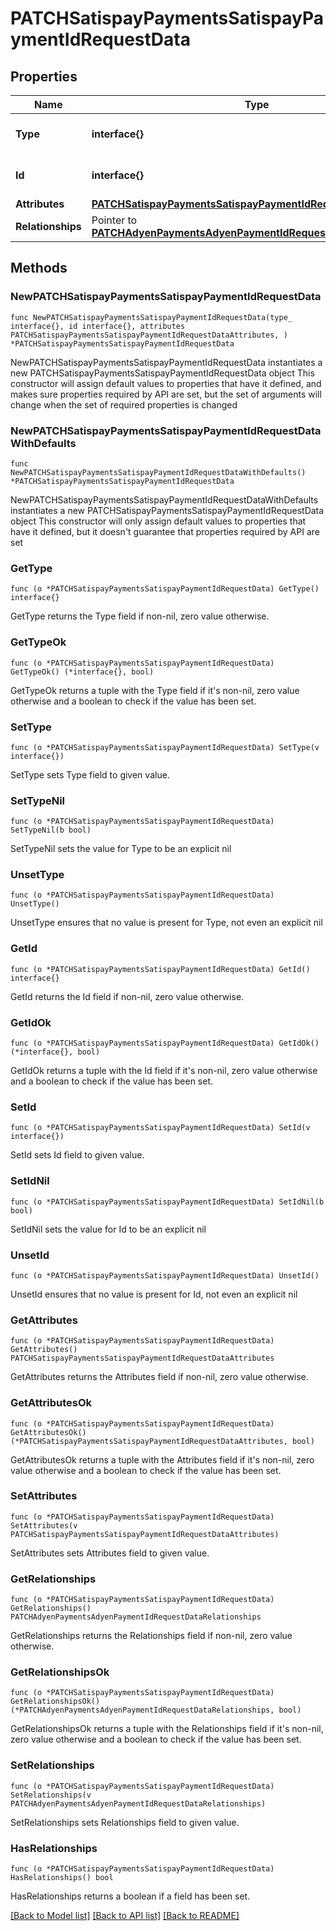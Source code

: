 # PATCHSatispayPaymentsSatispayPaymentIdRequestData

## Properties

Name | Type | Description | Notes
------------ | ------------- | ------------- | -------------
**Type** | **interface{}** | The resource&#39;s type | 
**Id** | **interface{}** | The resource&#39;s id | 
**Attributes** | [**PATCHSatispayPaymentsSatispayPaymentIdRequestDataAttributes**](PATCHSatispayPaymentsSatispayPaymentIdRequestDataAttributes.md) |  | 
**Relationships** | Pointer to [**PATCHAdyenPaymentsAdyenPaymentIdRequestDataRelationships**](PATCHAdyenPaymentsAdyenPaymentIdRequestDataRelationships.md) |  | [optional] 

## Methods

### NewPATCHSatispayPaymentsSatispayPaymentIdRequestData

`func NewPATCHSatispayPaymentsSatispayPaymentIdRequestData(type_ interface{}, id interface{}, attributes PATCHSatispayPaymentsSatispayPaymentIdRequestDataAttributes, ) *PATCHSatispayPaymentsSatispayPaymentIdRequestData`

NewPATCHSatispayPaymentsSatispayPaymentIdRequestData instantiates a new PATCHSatispayPaymentsSatispayPaymentIdRequestData object
This constructor will assign default values to properties that have it defined,
and makes sure properties required by API are set, but the set of arguments
will change when the set of required properties is changed

### NewPATCHSatispayPaymentsSatispayPaymentIdRequestDataWithDefaults

`func NewPATCHSatispayPaymentsSatispayPaymentIdRequestDataWithDefaults() *PATCHSatispayPaymentsSatispayPaymentIdRequestData`

NewPATCHSatispayPaymentsSatispayPaymentIdRequestDataWithDefaults instantiates a new PATCHSatispayPaymentsSatispayPaymentIdRequestData object
This constructor will only assign default values to properties that have it defined,
but it doesn't guarantee that properties required by API are set

### GetType

`func (o *PATCHSatispayPaymentsSatispayPaymentIdRequestData) GetType() interface{}`

GetType returns the Type field if non-nil, zero value otherwise.

### GetTypeOk

`func (o *PATCHSatispayPaymentsSatispayPaymentIdRequestData) GetTypeOk() (*interface{}, bool)`

GetTypeOk returns a tuple with the Type field if it's non-nil, zero value otherwise
and a boolean to check if the value has been set.

### SetType

`func (o *PATCHSatispayPaymentsSatispayPaymentIdRequestData) SetType(v interface{})`

SetType sets Type field to given value.


### SetTypeNil

`func (o *PATCHSatispayPaymentsSatispayPaymentIdRequestData) SetTypeNil(b bool)`

 SetTypeNil sets the value for Type to be an explicit nil

### UnsetType
`func (o *PATCHSatispayPaymentsSatispayPaymentIdRequestData) UnsetType()`

UnsetType ensures that no value is present for Type, not even an explicit nil
### GetId

`func (o *PATCHSatispayPaymentsSatispayPaymentIdRequestData) GetId() interface{}`

GetId returns the Id field if non-nil, zero value otherwise.

### GetIdOk

`func (o *PATCHSatispayPaymentsSatispayPaymentIdRequestData) GetIdOk() (*interface{}, bool)`

GetIdOk returns a tuple with the Id field if it's non-nil, zero value otherwise
and a boolean to check if the value has been set.

### SetId

`func (o *PATCHSatispayPaymentsSatispayPaymentIdRequestData) SetId(v interface{})`

SetId sets Id field to given value.


### SetIdNil

`func (o *PATCHSatispayPaymentsSatispayPaymentIdRequestData) SetIdNil(b bool)`

 SetIdNil sets the value for Id to be an explicit nil

### UnsetId
`func (o *PATCHSatispayPaymentsSatispayPaymentIdRequestData) UnsetId()`

UnsetId ensures that no value is present for Id, not even an explicit nil
### GetAttributes

`func (o *PATCHSatispayPaymentsSatispayPaymentIdRequestData) GetAttributes() PATCHSatispayPaymentsSatispayPaymentIdRequestDataAttributes`

GetAttributes returns the Attributes field if non-nil, zero value otherwise.

### GetAttributesOk

`func (o *PATCHSatispayPaymentsSatispayPaymentIdRequestData) GetAttributesOk() (*PATCHSatispayPaymentsSatispayPaymentIdRequestDataAttributes, bool)`

GetAttributesOk returns a tuple with the Attributes field if it's non-nil, zero value otherwise
and a boolean to check if the value has been set.

### SetAttributes

`func (o *PATCHSatispayPaymentsSatispayPaymentIdRequestData) SetAttributes(v PATCHSatispayPaymentsSatispayPaymentIdRequestDataAttributes)`

SetAttributes sets Attributes field to given value.


### GetRelationships

`func (o *PATCHSatispayPaymentsSatispayPaymentIdRequestData) GetRelationships() PATCHAdyenPaymentsAdyenPaymentIdRequestDataRelationships`

GetRelationships returns the Relationships field if non-nil, zero value otherwise.

### GetRelationshipsOk

`func (o *PATCHSatispayPaymentsSatispayPaymentIdRequestData) GetRelationshipsOk() (*PATCHAdyenPaymentsAdyenPaymentIdRequestDataRelationships, bool)`

GetRelationshipsOk returns a tuple with the Relationships field if it's non-nil, zero value otherwise
and a boolean to check if the value has been set.

### SetRelationships

`func (o *PATCHSatispayPaymentsSatispayPaymentIdRequestData) SetRelationships(v PATCHAdyenPaymentsAdyenPaymentIdRequestDataRelationships)`

SetRelationships sets Relationships field to given value.

### HasRelationships

`func (o *PATCHSatispayPaymentsSatispayPaymentIdRequestData) HasRelationships() bool`

HasRelationships returns a boolean if a field has been set.


[[Back to Model list]](../README.md#documentation-for-models) [[Back to API list]](../README.md#documentation-for-api-endpoints) [[Back to README]](../README.md)


